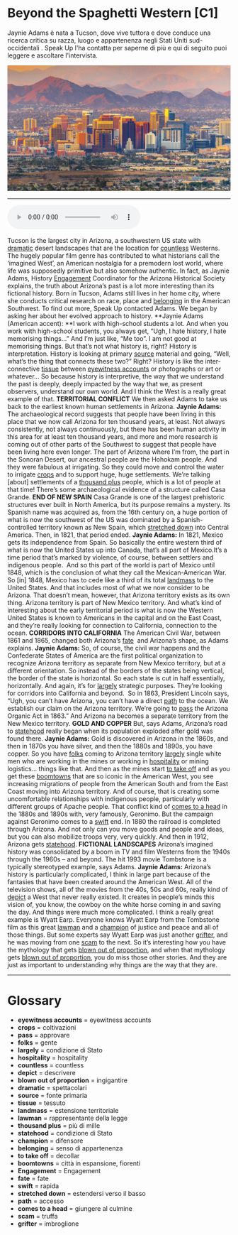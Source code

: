 # Beyond the Spaghetti Western   [C1]

Jaynie Adams è nata a Tucson, dove vive tuttora e dove conduce una ricerca critica su razza, luogo e appartenenza negli Stati Uniti sud-occidentali . Speak Up l'ha contatta per saperne di più e qui di seguito puoi leggere e ascoltare l'intervista.

![](Beyond%20the%20Spaghetti%20Western.jpg)

--------------

<div>
<audio controls autoplay>
    <source src="https://raw.githubusercontent.com/dartie/speakup/main/2023-06/Beyond%20the%20Spaghetti%20Western.mp3" type="audio/mpeg">
</audio>
</div>


Tucson is the largest city in Arizona, a southwestern US state with [dramatic](## "spettacolari") desert landscapes that are the location for [countless](## "countless") Westerns. The hugely popular film genre has contributed to what historians call the ‘imagined West’, an American nostalgia for a premodern lost world, where life was supposedly primitive but also somehow authentic. In fact, as Jaynie Adams, History [Engagement](## "Engagement") Coordinator for the Arizona Historical Society explains, the truth about Arizona’s past is a lot more interesting than its fictional history. Born in Tucson, Adams still lives in her home city, where she conducts critical research on race, place and [belonging](## "senso di appartenenza") in the American Southwest. To find out more, Speak Up contacted Adams. We began by asking her about her evolved approach to history.
**Jaynie Adams (American accent): **I work with high-school students a lot. And when you work with high-school students, you always get, “Ugh, I hate history, I hate memorising things...” And I’m just like, “Me too”. I am not good at memorising things. But that’s not what history is, right? History is interpretation. History is looking at primary [source](## "fonte primaria") material and going, “Well, what’s the thing that connects these two?” Right? History is like the inter-connective [tissue](## "tessuto") between [eyewitness accounts](## "eyewitness accounts") or photographs or art or whatever... So because history is interpretive, the way that we understand the past is deeply, deeply impacted by the way that we, as present observers, understand our own world. And I think the West is a really great example of that.
**TERRITORIAL CONFLICT**
We then asked Adams to take us back to the earliest known human settlements in Arizona.
**Jaynie Adams:** The archaeological record suggests that people have been living in this place that we now call Arizona for ten thousand years, at least. Not always consistently, not always continuously, but there has been human activity in this area for at least ten thousand years, and more and more research is coming out of other parts of the Southwest to suggest that people have been living here even longer. The part of Arizona where I’m from, the part in the Sonoran Desert, our ancestral people are the Hohokam people. And they were fabulous at irrigating. So they could move and control the water to irrigate [crops](## "coltivazioni") and to support huge, huge settlements. We’re talking [about] settlements of a [thousand plus](## "più di mille") people, which is a lot of people at that time!
There’s some archaeological evidence of a structure called Casa Grande.
**END OF NEW SPAIN**
Casa Grande is one of the largest prehistoric structures ever built in North America, but its purpose remains a mystery. Its Spanish name was acquired as, from the 16th century on, a huge portion of what is now the southwest of the US was dominated by a Spanish-controlled territory known as New Spain, which [stretched down](## "estendersi verso il basso") into Central America. Then, in 1821, that period ended.
**Jaynie Adams:** In 1821, Mexico gets its independence from Spain. So basically the entire western third of what is now the United States up into Canada, that’s all part of Mexico.It’s a time period that’s marked by violence, of course, between settlers and indigenous people.  And so this part of the world is part of Mexico until 1848, which is the conclusion of what they call the Mexican-American War. So [in] 1848, Mexico has to cede like a third of its total [landmass](## "estensione territoriale") to the United States. And that includes most of what we now consider to be Arizona. That doesn’t mean, however, that Arizona territory exists as its own thing. Arizona territory is part of New Mexico territory. And what’s kind of interesting about the early territorial period is what is now the Western United States is known to Americans in the capital and on the East Coast, and they’re really looking for connection to California, connection to the ocean.
**CORRIDORS INTO CALIFORNIA**
The American Civil War, between 1861 and 1865, changed both Arizona’s [fate](## "fate")  and Arizona’s shape, as Adams explains.
**Jaynie Adams:** So, of course, the civil war happens and the Confederate States of America are the first political organization to recognize Arizona territory as separate from New Mexico territory, but at a different orientation. So instead of the borders of the states being vertical, the border of the state is horizontal. So each state is cut in half essentially, horizontally. And again, it’s for [largely](## "condizione di Stato") strategic purposes. They’re looking for corridors into California and beyond.  So in 1863, President Lincoln says, “Ugh, you can’t have Arizona, you can’t have a direct [path](## "accesso") to the ocean. We establish our claim on the Arizona territory. We’re going to [pass](## "approvare") the Arizona Organic Act in 1863.” And Arizona na becomes a separate territory from the New Mexico territory.
**GOLD AND COPPER**
But, says Adams, Arizona’s road to [statehood](## "condizione di Stato") really began when its population exploded after gold was found there.
**Jaynie Adams:** Gold is discovered in Arizona in the 1860s, and then in 1870s you have silver, and then the 1880s and 1890s, you have copper. So you have [folks](## "gente") coming to Arizona territory [largely](## "condizione di Stato") single white men who are working in the mines or working in [hospitality](## "hospitality") or mining logistics... things like that. And then as the mines start [to take off](## "decollar") and as you get these [boomtowns](## "città in espansione, fiorenti") that are so iconic in the American West, you see increasing migrations of people from the American South and from the East Coast moving into Arizona territory. And of course, that is creating some uncomfortable relationships with indigenous people, particularly with different groups of Apache people. That conflict kind of [comes to a head](## "giungere al culmine") in the 1880s and 1890s with, very famously, Geronimo. But the campaign against Geronimo comes to a [swift](## "rapida") end. In 1880 the railroad is completed through Arizona. And not only can you move goods and people and ideas, but you can also mobilize troops very, very quickly. And then in 1912, Arizona gets [statehood](## "condizione di Stato").
**FICTIONAL LANDSCAPES**
Arizona’s imagined history was consolidated by a boom in TV and film Westerns from the 1940s through the 1960s – and beyond. The hit 1993 movie Tombstone is a typically stereotyped example, says Adams.
**Jaynie Adams:** Arizona’s history is particularly complicated, I think in large part because of the fantasies that have been created around the American West. All of the television shows, all of the movies from the 40s, 50s and 60s, really kind of [depict](## "descrivere") a West that never really existed. It creates in people’s minds this vision of, you know, the cowboy on the white horse coming in and saving the day. And things were much more complicated. I think a really great example is Wyatt Earp. Everyone knows Wyatt Earp from the Tombstone film as this great [lawman](## "rappresentante della legge") and a [champion](## "difensore") of justice and peace and all of those things. But some experts say Wyatt Earp was just another [grifter](## "imbroglione"), and he was moving from one [scam](## "truffa") to the next. So it’s interesting how you have the mythology that gets [blown out of proportion](## "ingigantire"), and when that mythology gets [blown out of proportion](## "ingigantire"), you do miss those other stories. And they are just as important to understanding why things are the way that they are.

--------------

<div style = "display:block; clear:both; page-break-after:always;"></div>

# Glossary
* **eyewitness accounts** = eyewitness accounts
* **crops** = coltivazioni
* **pass** = approvare
* **folks** = gente
* **largely** = condizione di Stato
* **hospitality** = hospitality
* **countless** = countless
* **depict** = descrivere
* **blown out of proportion** = ingigantire
* **dramatic** = spettacolari
* **source** = fonte primaria
* **tissue** = tessuto
* **landmass** = estensione territoriale
* **lawman** = rappresentante della legge
* **thousand plus** = più di mille
* **statehood** = condizione di Stato
* **champion** = difensore
* **belonging** = senso di appartenenza
* **to take off** = decollar
* **boomtowns** = città in espansione, fiorenti
* **Engagement** = Engagement
* **fate** = fate
* **swift** = rapida
* **stretched down** = estendersi verso il basso
* **path** = accesso
* **comes to a head** = giungere al culmine
* **scam** = truffa
* **grifter** = imbroglione
